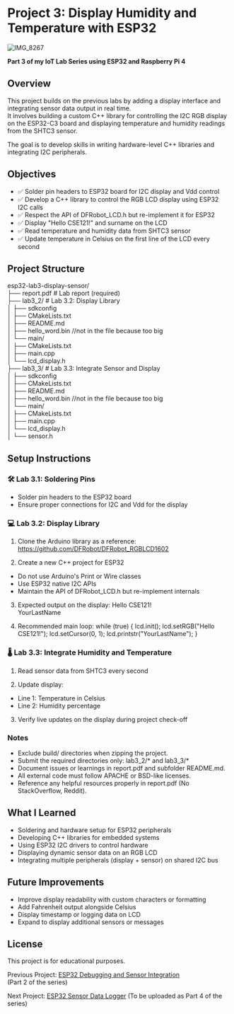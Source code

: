 # Project 3: Display Humidity and Temperature with ESP32
![IMG_8267](https://github.com/user-attachments/assets/36359f5b-a3b6-4b4d-982d-baa6c218594a)

**Part 3 of my IoT Lab Series using ESP32 and Raspberry Pi 4**

## Overview

This project builds on the previous labs by adding a display interface and integrating sensor data output in real time.  
It involves building a custom C++ library for controlling the I2C RGB display on the ESP32-C3 board and displaying temperature and humidity readings from the SHTC3 sensor.

The goal is to develop skills in writing hardware-level C++ libraries and integrating I2C peripherals.

## Objectives

- ✅ Solder pin headers to ESP32 board for I2C display and Vdd control
- ✅ Develop a C++ library to control the RGB LCD display using ESP32 I2C calls
- ✅ Respect the API of DFRobot_LCD.h but re-implement it for ESP32
- ✅ Display "Hello CSE121!" and surname on the LCD
- ✅ Read temperature and humidity data from SHTC3 sensor
- ✅ Update temperature in Celsius on the first line of the LCD every second

## Project Structure

esp32-lab3-display-sensor/  
├── report.pdf # Lab report (required)  
├── lab3_2/ # Lab 3.2: Display Library  
│ ├── sdkconfig  
│ ├── CMakeLists.txt  
│ ├── README.md  
│ ├── hello_word.bin  //not in the file because too big  
│ └── main/  
│ ├── CMakeLists.txt  
│ ├── main.cpp  
│ └── lcd_display.h  
├── lab3_3/ # Lab 3.3: Integrate Sensor and Display  
│ ├── sdkconfig  
│ ├── CMakeLists.txt  
│ ├── README.md  
│ ├── hello_word.bin  //not in the file because too big  
│ └── main/  
│ ├── CMakeLists.txt  
│ ├── main.cpp  
│ └── lcd_display.h  
│ └── sensor.h  


## Setup Instructions

### 🛠️ Lab 3.1: Soldering Pins

- Solder pin headers to the ESP32 board
- Ensure proper connections for I2C and Vdd for the display

### 💻 Lab 3.2: Display Library

1. Clone the Arduino library as a reference:  
https://github.com/DFRobot/DFRobot_RGBLCD1602  

2. Create a new C++ project for ESP32
- Do not use Arduino's Print or Wire classes
- Use ESP32 native I2C APIs
- Maintain the API of DFRobot_LCD.h but re-implement internals

3. Expected output on the display:
Hello CSE121!  
YourLastName  

4. Recommended main loop:
while (true) {
  lcd.init();
  lcd.setRGB("Hello CSE121!");
  lcd.setCursor(0, 1);
  lcd.printstr("YourLastName");
}

### 🌡️ Lab 3.3: Integrate Humidity and Temperature

1. Read sensor data from SHTC3 every second

2. Update display:
- Line 1: Temperature in Celsius
- Line 2: Humidity percentage

3. Verify live updates on the display during project check-off

### Notes

- Exclude build/ directories when zipping the project.
- Submit the required directories only: lab3_2/* and lab3_3/*
- Document issues or learnings in report.pdf and subfolder README.md.
- All external code must follow APACHE or BSD-like licenses.
- Reference any helpful resources properly in report.pdf (No StackOverflow, Reddit).

## What I Learned

- Soldering and hardware setup for ESP32 peripherals
- Developing C++ libraries for embedded systems
- Using ESP32 I2C drivers to control hardware
- Displaying dynamic sensor data on an RGB LCD
- Integrating multiple peripherals (display + sensor) on shared I2C bus

## Future Improvements

- Improve display readability with custom characters or formatting
- Add Fahrenheit output alongside Celsius
- Display timestamp or logging data on LCD
- Expand to display additional sensors or messages

## License
This project is for educational purposes.

Previous Project: [ESP32 Debugging and Sensor Integration](https://github.com/Inhle-C/Project-2-esp32-lab2-debugging-sensor)  
(Part 2 of the series)

Next Project: [ESP32 Sensor Data Logger](https://github.com/Inhle-C/Project-4-esp32-bluetooth-mouse)
(To be uploaded as Part 4 of the series)
